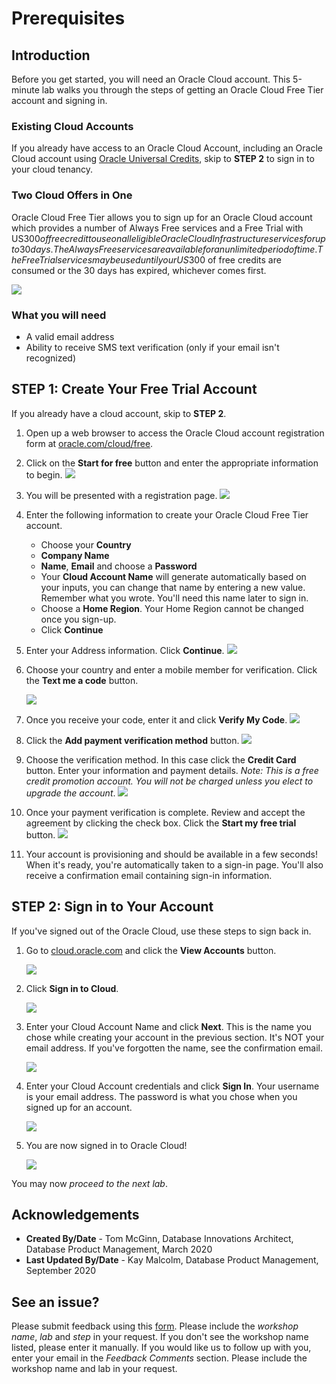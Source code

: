# Prerequisites

## Introduction

Before you get started, you will need an Oracle Cloud account. This 5-minute lab walks you through the steps of getting an Oracle Cloud Free Tier account and signing in.

### Existing Cloud Accounts

If you already have access to an Oracle Cloud Account, including an Oracle Cloud account using [Oracle Universal Credits](https://docs.oracle.com/en/cloud/get-started/subscriptions-cloud/csgsg/universal-credits.html), skip to **STEP 2** to sign in to your cloud tenancy.

### Two Cloud Offers in One

Oracle Cloud Free Tier allows you to sign up for an Oracle Cloud account which provides a number of Always Free services and a Free Trial with US$300 of free credit to use on all eligible Oracle Cloud Infrastructure services for up to 30 days. The Always Free services are available for an unlimited period of time. The Free Trial services may be used until your US$300 of free credits are consumed or the 30 days has expired, whichever comes first.

![](images/freetrial.png " ")

### What you will need

* A valid email address
* Ability to receive SMS text verification (only if your email isn't recognized)

## **STEP 1**: Create Your Free Trial Account

If you already have a cloud account, skip to **STEP 2**.

1. Open up a web browser to access the Oracle Cloud account registration form at [oracle.com/cloud/free](https://www.oracle.com/cloud/free).
2.  Click on the **Start for free** button and enter the appropriate information to begin.
       ![](images/signup-for-freetier.png " ")
3.  You will be presented with a registration page.
       ![](images/free-tier-signup.png " ")
4.  Enter the following information to create your Oracle Cloud Free Tier account.
    * Choose your **Country**
    * **Company Name**
    * **Name**, **Email** and choose a **Password**
    * Your **Cloud Account Name** will generate automatically based on your inputs, you can change that name by entering a new value. Remember what you wrote. You'll need this name later to sign in.
    * Choose a **Home Region**.  Your Home Region cannot be changed once you sign-up.
    * Click **Continue**

5.  Enter your Address information.  Click **Continue**.
          ![](images/free-tier-address.png " ")

6.  Choose your country and enter a mobile member for verification.   Click the **Text me a code** button.

       ![](images/free-tier-address-2.png " ")

7. Once you receive your code, enter it and click **Verify My Code**.
       ![](images/free-tier-address-4.png " ")

8. Click the **Add payment verification method** button.
       ![](images/free-tier-payment-1.png " ")  

9.  Choose the verification method.  In this case click the **Credit Card** button. Enter your information and payment details.  *Note: This is a free credit promotion account. You will not be charged unless you elect to upgrade the account*.
       ![](images/free-tier-payment-2.png " ")

10. Once your payment verification is complete.  Review and accept the agreement by clicking the check box.  Click the **Start my free trial** button.
       ![](images/free-tier-agreement.png " ")

11. Your account is provisioning and should be available in a few seconds! When it's ready, you're automatically taken to a sign-in page. You'll also receive a confirmation email containing sign-in information.

## **STEP 2**: Sign in to Your Account

If you've signed out of the Oracle Cloud, use these steps to sign back in. 

1. Go to [cloud.oracle.com](https://cloud.oracle.com) and click the **View Accounts** button.

    ![](images/cloud-login-1-new.png " ")

2. Click **Sign in to Cloud**.

    ![](images/cloud-login-2-new.png " ")

3. Enter your Cloud Account Name and click **Next**. This is the name you chose while creating your account in the previous section. It's NOT your email address. If you've forgotten the name, see the confirmation email.

    ![](images/cloud-login-tenant.png " ")

4. Enter your Cloud Account credentials and click **Sign In**. Your username is your email address. The password is what you chose when you signed up for an account.

    ![](images/username.png " ")

5. You are now signed in to Oracle Cloud!

    ![](images/oci-console-home-page.png " ")

You may now *proceed to the next lab*.

## **Acknowledgements**

- **Created By/Date** - Tom McGinn, Database Innovations Architect, Database Product Management, March 2020
- **Last Updated By/Date** - Kay Malcolm, Database Product Management, September 2020

## See an issue?
Please submit feedback using this [form](https://apexapps.oracle.com/pls/apex/f?p=133:1:::::P1_FEEDBACK:1). Please include the *workshop name*, *lab* and *step* in your request.  If you don't see the workshop name listed, please enter it manually. If you would like us to follow up with you, enter your email in the *Feedback Comments* section.    Please include the workshop name and lab in your request.
